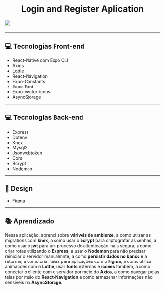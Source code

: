 <h1 align='center'>Login and Register Aplication</h1>

<h5>
    <img src='frontend/src/assets/login-and-register-video.gif'>
</h5>

---

## 💻 Tecnologias Front-end

- React-Native com Expo CLI
- Axios
- Lottie
- React-Navigation
- Expo-Constants
- Expo-Font
- Expo-vector-icons
- AsyncStorage

---

## 💻 Tecnologias Back-end

- Express
- Dotenv
- Knex
- Mysql2
- Jsonwebtoken
- Cors
- Bcrypt
- Nodemon

---

## 🎨 Design

- Figma

---

## 📚 Aprendizado

Nessa aplicação, aprendi sobre **váriveis de ambiente**, a como utlizar as migrations com **knex**, a como usar o **bcrypt** para criptografar as senhas, a como usar o **jwt** para um processo de altenticação mais segura, a como criar rotas utilizando o **Express**, a usar o **Nodemon** para não precisar reiniciar o servidor manualmnte, a como **persistir dados no banco** e a retornar, a como criar telas para aplicações com o **Figma**, a como utilizar animações com o **Lottie**, usar **fonts** externas e **ícones** também, a como conectar o cliente com o servidor por meio do **Axios**, a como navegar pelas telas por meio do **React-Navigation** e como armazenar informações não sensíveis no **AsyncStorage**. 




